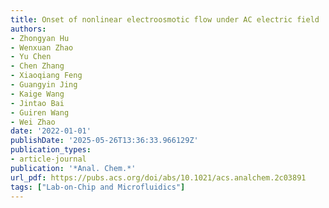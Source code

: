```yaml
---
title: Onset of nonlinear electroosmotic flow under AC electric field
authors:
- Zhongyan Hu
- Wenxuan Zhao
- Yu Chen
- Chen Zhang
- Xiaoqiang Feng
- Guangyin Jing
- Kaige Wang
- Jintao Bai
- Guiren Wang
- Wei Zhao
date: '2022-01-01'
publishDate: '2025-05-26T13:36:33.966129Z'
publication_types:
- article-journal
publication: '*Anal. Chem.*'
url_pdf: https://pubs.acs.org/doi/abs/10.1021/acs.analchem.2c03891
tags: ["Lab-on-Chip and Microfluidics"]
---
```

